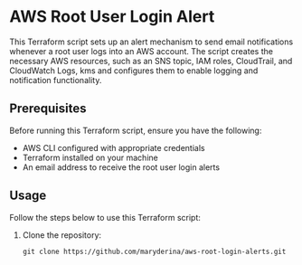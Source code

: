 # AWS Root User Login Alert

This Terraform script sets up an alert mechanism to send email notifications whenever a root user logs into an AWS account. The script creates the necessary AWS resources, such as an SNS topic, IAM roles, CloudTrail, and CloudWatch Logs, kms and configures them to enable logging and notification functionality.

## Prerequisites

Before running this Terraform script, ensure you have the following:

- AWS CLI configured with appropriate credentials
- Terraform installed on your machine
- An email address to receive the root user login alerts

## Usage

Follow the steps below to use this Terraform script:

1. Clone the repository:
   ```shell
   git clone https://github.com/maryderina/aws-root-login-alerts.git

